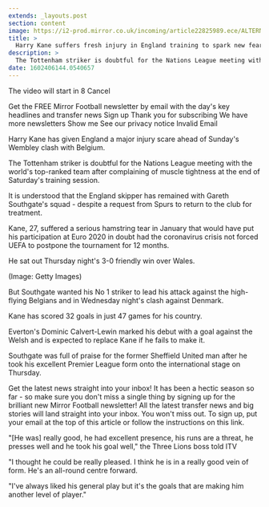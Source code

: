 ```yaml
--- 
extends: _layouts.post 
section: content 
image: https://i2-prod.mirror.co.uk/incoming/article22825989.ece/ALTERNATES/s1200/0_FBL-ENG-TRAINING.jpg 
title: > 
  Harry Kane suffers fresh injury in England training to spark new fears over fitness 
description: > 
  The Tottenham striker is doubtful for the Nations League meeting with the world's top-ranked team after complaining of muscle tightness at the end of Saturday's training session.It is understood that the England skipper has remained with Gareth Southgate's squad - despite a request from Spurs to return to the club for treatment.Everton's Dominic Calvert-Lewin marked his debut with a goal against the Welsh and is expected to replace Kane if he fails to make it.To sign up, put your email at the top of this article or follow the instructions on this link."I've always liked his general play but it's the goals that are making him another level of player." 
date: 1602406144.0540657 
--- 
```

The video will start in 8 Cancel

Get the FREE Mirror Football newsletter by email with the day's key headlines and transfer news Sign up Thank you for subscribing We have more newsletters Show me See our privacy notice Invalid Email

Harry Kane has given England a major injury scare ahead of Sunday's Wembley clash with Belgium.

The Tottenham striker is doubtful for the Nations League meeting with the world's top-ranked team after complaining of muscle tightness at the end of Saturday's training session.

It is understood that the England skipper has remained with Gareth Southgate's squad - despite a request from Spurs to return to the club for treatment.

Kane, 27, suffered a serious hamstring tear in January that would have put his participation at Euro 2020 in doubt had the coronavirus crisis not forced UEFA to postpone the tournament for 12 months.

He sat out Thursday night's 3-0 friendly win over Wales.

(Image: Getty Images)

But Southgate wanted his No 1 striker to lead his attack against the high-flying Belgians and in Wednesday night's clash against Denmark.

Kane has scored 32 goals in just 47 games for his country.

Everton's Dominic Calvert-Lewin marked his debut with a goal against the Welsh and is expected to replace Kane if he fails to make it.

Southgate was full of praise for the former Sheffield United man after he took his excellent Premier League form onto the international stage on Thursday.

Get the latest news straight into your inbox! It has been a hectic season so far - so make sure you don't miss a single thing by signing up for the brilliant new Mirror Football newsletter! All the latest transfer news and big stories will land straight into your inbox. You won't miss out. To sign up, put your email at the top of this article or follow the instructions on this link.

"[He was] really good, he had excellent presence, his runs are a threat, he presses well and he took his goal well," the Three Lions boss told ITV

"I thought he could be really pleased. I think he is in a really good vein of form. He's an all-round centre forward.

"I've always liked his general play but it's the goals that are making him another level of player."